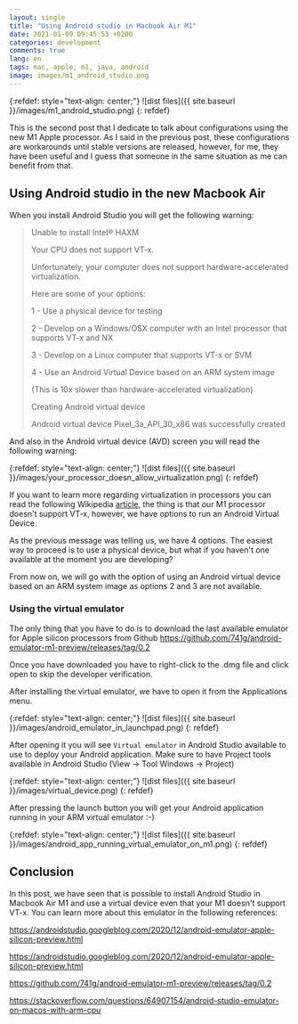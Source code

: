 ```yaml
---
layout: single
title: "Using Android studio in Macbook Air M1"
date: 2021-01-09 09:45:53 +0200
categories: development
comments: true
lang: en
tags: mac, apple, m1, java, android
image: images/m1_android_studio.png
---
```


{:refdef: style="text-align: center;"}
![dist files]({{ site.baseurl }}/images/m1_android_studio.png)
{: refdef}

This is the second post that I dedicate to talk about configurations using the new M1 Apple processor. As I said in the previous post, these configurations are workarounds until stable versions are released, however, for me, they have been useful and I guess that someone in the same situation as me can benefit from that.

Using Android studio in the new Macbook Air
-------------------------------------------
When you install Android Studio you will get the following warning: 

>Unable to install Intel® HAXM 
>
>Your CPU does not support VT-x.
>
>Unfortunately, your computer does not support hardware-accelerated virtualization.
>
>Here are some of your options:
>
>1 - Use a physical device for testing
>
>2 - Develop on a Windows/OSX computer with an Intel processor that supports VT-x and NX
>
>3 - Develop on a Linux computer that supports VT-x or SVM
>
>4 - Use an Android Virtual Device based on an ARM system image
>
>(This is 10x slower than hardware-accelerated virtualization)
>
>Creating Android virtual device
>
>Android virtual device Pixel_3a_API_30_x86 was successfully created


And also in the Android virtual device (AVD) screen you will read the following warning:

{:refdef: style="text-align: center;"}
![dist files]({{ site.baseurl }}/images/your_processor_doesn_allow_virtualization.png)
{: refdef}

If you want to learn more regarding virtualization in processors you can read the following Wikipedia <a href="https://en.wikipedia.org/wiki/X86_virtualization">article</a>, the thing is that our M1 processor doesn't support VT-x, however, we have options to run an Android Virtual Device. 

As the previous message was telling us, we have 4 options. The easiest way to proceed is to use a physical device, but what if you haven't one available at the moment you are developing? 

From now on, we will go with the option of using an Android virtual device based on an ARM system image as options 2 and 3 are not available. 

### Using the virtual emulator

The only thing that you have to do is to download the last available emulator for Apple silicon processors from Github <a href="https://github.com/741g/android-emulator-m1-preview/releases/tag/0.2">https://github.com/741g/android-emulator-m1-preview/releases/tag/0.2</a>

Once you have downloaded you have to right-click to the .dmg file and click open to skip the developer verification.

After installing the virtual emulator, we have to open it from the Applications menu. 

{:refdef: style="text-align: center;"}
![dist files]({{ site.baseurl }}/images/android_emulator_in_launchpad.png)
{: refdef}

After opening it you will see `Virtual emulator` in Android Studio available to use to deploy your Android application. Make sure to have Project tools available in Android Studio (View -> Tool Windows -> Project) 

{:refdef: style="text-align: center;"}
![dist files]({{ site.baseurl }}/images/virtual_device.png)
{: refdef}

After pressing the launch button you will get your Android application running in your ARM virtual emulator :-)

{:refdef: style="text-align: center;"}
![dist files]({{ site.baseurl }}/images/android_app_running_virtual_emulator_on_m1.png)
{: refdef}

Conclusion
------------------
In this post, we have seen that is possible to install Android Studio in Macbook Air M1 and use a virtual device even that your M1 doesn't support VT-x. You can learn more about this emulator in the following references: 

<a href="https://androidstudio.googleblog.com/2020/12/android-emulator-apple-silicon-preview.html">https://androidstudio.googleblog.com/2020/12/android-emulator-apple-silicon-preview.html</a>

<a href="https://androidstudio.googleblog.com/2020/12/android-emulator-apple-silicon-preview.html">https://androidstudio.googleblog.com/2020/12/android-emulator-apple-silicon-preview.html</a>

<a href="https://github.com/741g/android-emulator-m1-preview/releases/tag/0.2">https://github.com/741g/android-emulator-m1-preview/releases/tag/0.2</a>

<a href="https://stackoverflow.com/questions/64907154/android-studio-emulator-on-macos-with-arm-cpu">https://stackoverflow.com/questions/64907154/android-studio-emulator-on-macos-with-arm-cpu</a>
